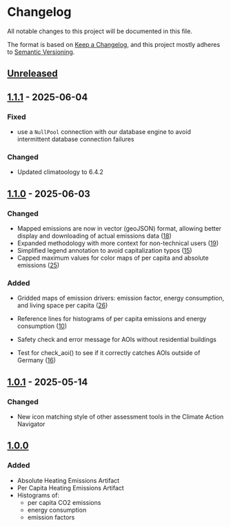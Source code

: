 # Changelog

All notable changes to this project will be documented in this file.

The format is based on [Keep a Changelog](https://keepachangelog.com/en/1.0.0/),
and this project mostly adheres to [Semantic Versioning](https://semver.org/spec/v2.0.0.html).

## [Unreleased](https://gitlab.heigit.org/climate-action/plugins/heating-emissions/-/compare/1.1.1...main)

## [1.1.1](https://gitlab.heigit.org/climate-action/plugins/heating-emissions/-/releases/1.1.1) - 2025-06-04

### Fixed

- use a `NullPool` connection with our database engine to avoid intermittent database connection failures

### Changed

- Updated climatoology to 6.4.2

## [1.1.0](https://gitlab.heigit.org/climate-action/plugins/heating-emissions/-/releases/1.1.0) - 2025-06-03

### Changed

- Mapped emissions are now in vector (geoJSON) format, allowing better display and downloading of actual emissions data ([18](https://gitlab.heigit.org/climate-action/plugins/heating-emissions/-/issues/18))
- Expanded methodology with more context for non-technical users ([19](https://gitlab.heigit.org/climate-action/plugins/heating-emissions/-/issues/19))
- Simplified legend annotation to avoid capitalization typos ([15](https://gitlab.heigit.org/climate-action/plugins/heating-emissions/-/issues/15))
- Capped maximum values for color maps of per capita and absolute emissions ([25](https://gitlab.heigit.org/climate-action/plugins/heating-emissions/-/issues/25))

### Added

- Gridded maps of emission drivers: emission factor, energy consumption, and living space per capita ([26](https://gitlab.heigit.org/climate-action/plugins/heating-emissions/-/issues/26))
- Reference lines for histograms of per capita emissions and energy consumption ([10](https://gitlab.heigit.org/climate-action/plugins/heating-emissions/-/issues/10))
- Safety check and error message for AOIs without residential buildings

- Test for check_aoi() to see if it correctly catches AOIs outside of Germany ([16](https://gitlab.heigit.org/climate-action/plugins/heating-emissions/-/issues/16))


## [1.0.1](https://gitlab.heigit.org/climate-action/plugins/heating-emissions/-/releases/1.0.1) - 2025-05-14

### Changed

- New icon matching style of other assessment tools in the Climate Action Navigator

## [1.0.0](https://gitlab.heigit.org/climate-action/plugins/heating-emissions/-/releases/1.0.0)

### Added

- Absolute Heating Emissions Artifact
- Per Capita Heating Emissions Artifact
- Histograms of:
  - per capita CO2 emissions
  - energy consumption
  - emission factors
